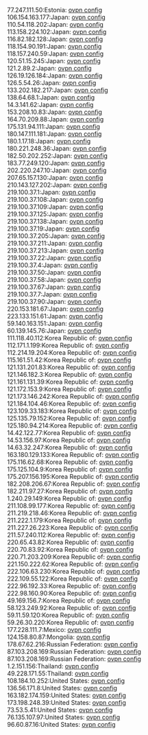 77.247.111.50:Estonia: [ovpn config](vpn/77_247_111_50.ovpn)  
106.154.163.177:Japan: [ovpn config](vpn/106_154_163_177.ovpn)  
110.54.118.202:Japan: [ovpn config](vpn/110_54_118_202.ovpn)  
113.158.224.102:Japan: [ovpn config](vpn/113_158_224_102.ovpn)  
116.82.182.128:Japan: [ovpn config](vpn/116_82_182_128.ovpn)  
118.154.90.191:Japan: [ovpn config](vpn/118_154_90_191.ovpn)  
118.157.240.59:Japan: [ovpn config](vpn/118_157_240_59.ovpn)  
120.51.15.245:Japan: [ovpn config](vpn/120_51_15_245.ovpn)  
121.2.89.2:Japan: [ovpn config](vpn/121_2_89_2.ovpn)  
126.19.126.184:Japan: [ovpn config](vpn/126_19_126_184.ovpn)  
126.5.54.26:Japan: [ovpn config](vpn/126_5_54_26.ovpn)  
133.202.182.217:Japan: [ovpn config](vpn/133_202_182_217.ovpn)  
138.64.68.1:Japan: [ovpn config](vpn/138_64_68_1.ovpn)  
14.3.141.62:Japan: [ovpn config](vpn/14_3_141_62.ovpn)  
153.208.10.83:Japan: [ovpn config](vpn/153_208_10_83.ovpn)  
164.70.209.88:Japan: [ovpn config](vpn/164_70_209_88.ovpn)  
175.131.94.111:Japan: [ovpn config](vpn/175_131_94_111.ovpn)  
180.147.111.181:Japan: [ovpn config](vpn/180_147_111_181.ovpn)  
180.1.17.18:Japan: [ovpn config](vpn/180_1_17_18.ovpn)  
180.221.248.36:Japan: [ovpn config](vpn/180_221_248_36.ovpn)  
182.50.202.252:Japan: [ovpn config](vpn/182_50_202_252.ovpn)  
183.77.249.120:Japan: [ovpn config](vpn/183_77_249_120.ovpn)  
202.220.247.10:Japan: [ovpn config](vpn/202_220_247_10.ovpn)  
207.65.157.130:Japan: [ovpn config](vpn/207_65_157_130.ovpn)  
210.143.127.202:Japan: [ovpn config](vpn/210_143_127_202.ovpn)  
219.100.37.1:Japan: [ovpn config](vpn/219_100_37_1.ovpn)  
219.100.37.108:Japan: [ovpn config](vpn/219_100_37_108.ovpn)  
219.100.37.109:Japan: [ovpn config](vpn/219_100_37_109.ovpn)  
219.100.37.125:Japan: [ovpn config](vpn/219_100_37_125.ovpn)  
219.100.37.138:Japan: [ovpn config](vpn/219_100_37_138.ovpn)  
219.100.37.19:Japan: [ovpn config](vpn/219_100_37_19.ovpn)  
219.100.37.205:Japan: [ovpn config](vpn/219_100_37_205.ovpn)  
219.100.37.211:Japan: [ovpn config](vpn/219_100_37_211.ovpn)  
219.100.37.213:Japan: [ovpn config](vpn/219_100_37_213.ovpn)  
219.100.37.22:Japan: [ovpn config](vpn/219_100_37_22.ovpn)  
219.100.37.4:Japan: [ovpn config](vpn/219_100_37_4.ovpn)  
219.100.37.50:Japan: [ovpn config](vpn/219_100_37_50.ovpn)  
219.100.37.58:Japan: [ovpn config](vpn/219_100_37_58.ovpn)  
219.100.37.67:Japan: [ovpn config](vpn/219_100_37_67.ovpn)  
219.100.37.7:Japan: [ovpn config](vpn/219_100_37_7.ovpn)  
219.100.37.90:Japan: [ovpn config](vpn/219_100_37_90.ovpn)  
220.153.181.67:Japan: [ovpn config](vpn/220_153_181_67.ovpn)  
223.133.151.61:Japan: [ovpn config](vpn/223_133_151_61.ovpn)  
59.140.163.151:Japan: [ovpn config](vpn/59_140_163_151.ovpn)  
60.139.145.76:Japan: [ovpn config](vpn/60_139_145_76.ovpn)  
111.118.40.112:Korea Republic of: [ovpn config](vpn/111_118_40_112.ovpn)  
112.171.1.199:Korea Republic of: [ovpn config](vpn/112_171_1_199.ovpn)  
112.214.19.204:Korea Republic of: [ovpn config](vpn/112_214_19_204.ovpn)  
115.161.51.42:Korea Republic of: [ovpn config](vpn/115_161_51_42.ovpn)  
121.131.201.83:Korea Republic of: [ovpn config](vpn/121_131_201_83.ovpn)  
121.146.182.3:Korea Republic of: [ovpn config](vpn/121_146_182_3.ovpn)  
121.161.131.39:Korea Republic of: [ovpn config](vpn/121_161_131_39.ovpn)  
121.172.153.9:Korea Republic of: [ovpn config](vpn/121_172_153_9.ovpn)  
121.173.146.242:Korea Republic of: [ovpn config](vpn/121_173_146_242.ovpn)  
121.184.104.46:Korea Republic of: [ovpn config](vpn/121_184_104_46.ovpn)  
123.109.33.183:Korea Republic of: [ovpn config](vpn/123_109_33_183.ovpn)  
125.135.79.152:Korea Republic of: [ovpn config](vpn/125_135_79_152.ovpn)  
125.180.94.214:Korea Republic of: [ovpn config](vpn/125_180_94_214.ovpn)  
14.42.122.77:Korea Republic of: [ovpn config](vpn/14_42_122_77.ovpn)  
14.53.156.97:Korea Republic of: [ovpn config](vpn/14_53_156_97.ovpn)  
14.63.32.247:Korea Republic of: [ovpn config](vpn/14_63_32_247.ovpn)  
163.180.129.133:Korea Republic of: [ovpn config](vpn/163_180_129_133.ovpn)  
175.116.62.68:Korea Republic of: [ovpn config](vpn/175_116_62_68.ovpn)  
175.125.104.9:Korea Republic of: [ovpn config](vpn/175_125_104_9.ovpn)  
175.207.156.195:Korea Republic of: [ovpn config](vpn/175_207_156_195.ovpn)  
182.208.206.67:Korea Republic of: [ovpn config](vpn/182_208_206_67.ovpn)  
182.211.97.27:Korea Republic of: [ovpn config](vpn/182_211_97_27.ovpn)  
1.240.29.149:Korea Republic of: [ovpn config](vpn/1_240_29_149.ovpn)  
211.108.99.177:Korea Republic of: [ovpn config](vpn/211_108_99_177.ovpn)  
211.219.218.46:Korea Republic of: [ovpn config](vpn/211_219_218_46.ovpn)  
211.222.1.179:Korea Republic of: [ovpn config](vpn/211_222_1_179.ovpn)  
211.227.26.223:Korea Republic of: [ovpn config](vpn/211_227_26_223.ovpn)  
211.57.240.112:Korea Republic of: [ovpn config](vpn/211_57_240_112.ovpn)  
220.65.43.82:Korea Republic of: [ovpn config](vpn/220_65_43_82.ovpn)  
220.70.83.92:Korea Republic of: [ovpn config](vpn/220_70_83_92.ovpn)  
220.71.203.209:Korea Republic of: [ovpn config](vpn/220_71_203_209.ovpn)  
221.150.222.62:Korea Republic of: [ovpn config](vpn/221_150_222_62.ovpn)  
222.106.63.230:Korea Republic of: [ovpn config](vpn/222_106_63_230.ovpn)  
222.109.55.122:Korea Republic of: [ovpn config](vpn/222_109_55_122.ovpn)  
222.96.192.33:Korea Republic of: [ovpn config](vpn/222_96_192_33.ovpn)  
222.98.160.90:Korea Republic of: [ovpn config](vpn/222_98_160_90.ovpn)  
49.169.156.7:Korea Republic of: [ovpn config](vpn/49_169_156_7.ovpn)  
58.123.249.92:Korea Republic of: [ovpn config](vpn/58_123_249_92.ovpn)  
59.11.59.120:Korea Republic of: [ovpn config](vpn/59_11_59_120.ovpn)  
59.26.30.220:Korea Republic of: [ovpn config](vpn/59_26_30_220.ovpn)  
177.228.111.7:Mexico: [ovpn config](vpn/177_228_111_7.ovpn)  
124.158.80.87:Mongolia: [ovpn config](vpn/124_158_80_87.ovpn)  
178.67.62.216:Russian Federation: [ovpn config](vpn/178_67_62_216.ovpn)  
87.103.208.169:Russian Federation: [ovpn config](vpn/87_103_208_169.ovpn)  
87.103.208.169:Russian Federation: [ovpn config](vpn/87_103_208_169.ovpn)  
1.2.151.156:Thailand: [ovpn config](vpn/1_2_151_156.ovpn)  
49.228.171.55:Thailand: [ovpn config](vpn/49_228_171_55.ovpn)  
108.184.10.252:United States: [ovpn config](vpn/108_184_10_252.ovpn)  
136.56.171.8:United States: [ovpn config](vpn/136_56_171_8.ovpn)  
163.182.174.159:United States: [ovpn config](vpn/163_182_174_159.ovpn)  
173.198.248.39:United States: [ovpn config](vpn/173_198_248_39.ovpn)  
73.53.5.41:United States: [ovpn config](vpn/73_53_5_41.ovpn)  
76.135.107.97:United States: [ovpn config](vpn/76_135_107_97.ovpn)  
96.60.87.16:United States: [ovpn config](vpn/96_60_87_16.ovpn)  
